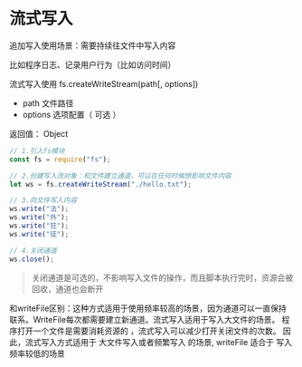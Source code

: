 # 流式写入

追加写入使用场景：需要持续往文件中写入内容

比如程序日志、记录用户行为（比如访问时间）

流式写入使用 fs.createWriteStream(path[, options])

- path 文件路径
- options 选项配置（ 可选 ）

返回值： Object

```js
// 1.引入fs模块
const fs = require("fs");

// 2.创建写入流对象：和文件建立通道，可以在任何时候想影响文件内容
let ws = fs.createWriteStream("./hello.txt");

// 3.向文件写入内容
ws.write("法");
ws.write("外");
ws.write("狂");
ws.write("徒");

// 4.关闭通道
ws.close();

```

> 关闭通道是可选的，不影响写入文件的操作，而且脚本执行完时，资源会被回收，通道也会断开

和writeFile区别：这种方式适用于使用频率较高的场景，因为通道可以一直保持联系。WriteFile每次都需要建立新通道。流式写入适用于写入大文件的场景。
程序打开一个文件是需要消耗资源的 ，流式写入可以减少打开关闭文件的次数。
因此，流式写入方式适用于 大文件写入或者频繁写入 的场景, writeFile 适合于 写入频率较低的场景
